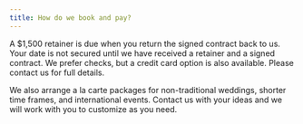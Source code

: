 ```yaml
---
title: How do we book and pay?
---
```

A $1,500 retainer is due when you return the signed contract back to us. Your date is not secured until we have received a retainer and a signed contract. We prefer checks, but a credit card option is also available. Please contact us for full details.

We also arrange a la carte packages for non-traditional weddings, shorter time frames, and international events. Contact us with your ideas and we will work with you to customize as you need.